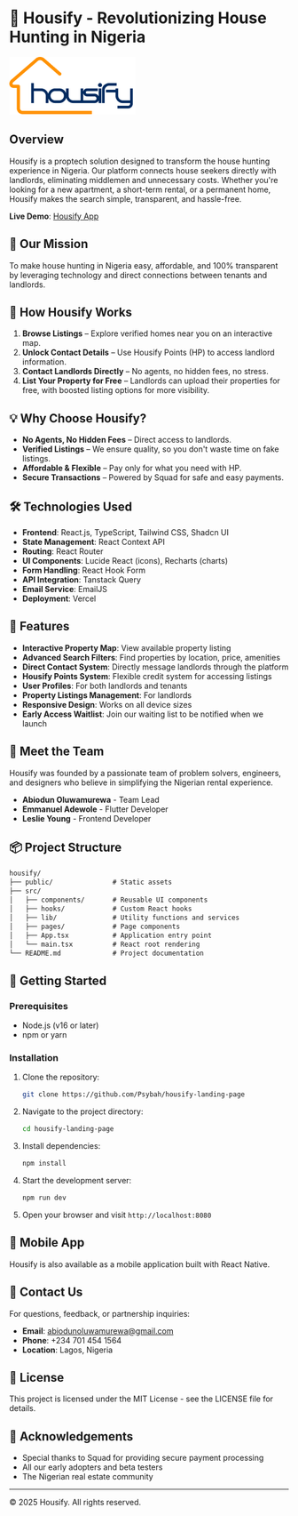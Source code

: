 
# 🏡 Housify - Revolutionizing House Hunting in Nigeria

![Housify Logo](/public/logo.png)

## Overview

Housify is a proptech solution designed to transform the house hunting experience in Nigeria. Our platform connects house seekers directly with landlords, eliminating middlemen and unnecessary costs. Whether you're looking for a new apartment, a short-term rental, or a permanent home, Housify makes the search simple, transparent, and hassle-free.

**Live Demo**: [Housify App](...)

## 🚀 Our Mission

To make house hunting in Nigeria easy, affordable, and 100% transparent by leveraging technology and direct connections between tenants and landlords.

## 🎯 How Housify Works

1. **Browse Listings** – Explore verified homes near you on an interactive map.
2. **Unlock Contact Details** – Use Housify Points (HP) to access landlord information.
3. **Contact Landlords Directly** – No agents, no hidden fees, no stress.
4. **List Your Property for Free** – Landlords can upload their properties for free, with boosted listing options for more visibility.

## 💡 Why Choose Housify?

- **No Agents, No Hidden Fees** – Direct access to landlords.
- **Verified Listings** – We ensure quality, so you don't waste time on fake listings.
- **Affordable & Flexible** – Pay only for what you need with HP.
- **Secure Transactions** – Powered by Squad for safe and easy payments.

## 🛠️ Technologies Used

- **Frontend**: React.js, TypeScript, Tailwind CSS, Shadcn UI
- **State Management**: React Context API
- **Routing**: React Router
- **UI Components**: Lucide React (icons), Recharts (charts)
- **Form Handling**: React Hook Form
- **API Integration**: Tanstack Query
- **Email Service**: EmailJS
- **Deployment**: Vercel

## 🌟 Features

- **Interactive Property Map**: View available property listing
- **Advanced Search Filters**: Find properties by location, price, amenities
- **Direct Contact System**: Directly message landlords through the platform
- **Housify Points System**: Flexible credit system for accessing listings
- **User Profiles**: For both landlords and tenants
- **Property Listings Management**: For landlords
- **Responsive Design**: Works on all device sizes
- **Early Access Waitlist**: Join our waiting list to be notified when we launch

## 💙 Meet the Team

Housify was founded by a passionate team of problem solvers, engineers, and designers who believe in simplifying the Nigerian rental experience.

- **Abiodun Oluwamurewa** - Team Lead
- **Emmanuel Adewole** - Flutter Developer
- **Leslie Young** - Frontend Developer

## 📦 Project Structure

```
housify/
├── public/               # Static assets
├── src/
│   ├── components/       # Reusable UI components
│   ├── hooks/            # Custom React hooks
│   ├── lib/              # Utility functions and services
│   ├── pages/            # Page components
│   ├── App.tsx           # Application entry point
│   └── main.tsx          # React root rendering
└── README.md             # Project documentation
```

## 🚀 Getting Started

### Prerequisites

- Node.js (v16 or later)
- npm or yarn

### Installation

1. Clone the repository:
   ```bash
   git clone https://github.com/Psybah/housify-landing-page
   ```

2. Navigate to the project directory:
   ```bash
   cd housify-landing-page
   ```

3. Install dependencies:
   ```bash
   npm install
   ```

4. Start the development server:
   ```bash
   npm run dev
   ```

5. Open your browser and visit `http://localhost:8080`

## 📱 Mobile App

Housify is also available as a mobile application built with React Native.

## 📧 Contact Us

For questions, feedback, or partnership inquiries:

- **Email**: abiodunoluwamurewa@gmail.com
- **Phone**: +234 701 454 1564
- **Location**: Lagos, Nigeria

## 📄 License

This project is licensed under the MIT License - see the LICENSE file for details.

## 🙏 Acknowledgements

- Special thanks to Squad for providing secure payment processing
- All our early adopters and beta testers
- The Nigerian real estate community

---

&copy; 2025 Housify. All rights reserved.
